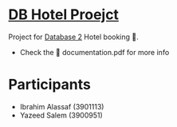 # [DB Hotel Proejct](/)

Project for [Database 2](/) Hotel booking 🏨.
- Check the 📄 documentation.pdf for more info

# Participants

- Ibrahim Alassaf (3901113)
- Yazeed Salem (3900951)
